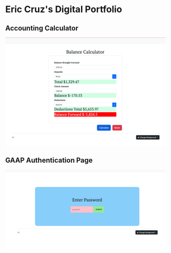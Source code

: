 # Eric Cruz's Digital Portfolio 
## Accounting Calculator
![Calculator Page Screenshot](calculator.jpg)

## GAAP Authentication Page
![GAAP Page Screenshot](authentication_gaap.jpg)
